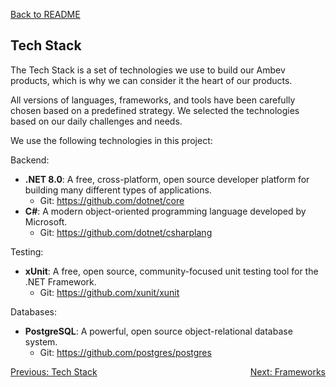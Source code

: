 [Back to README](../README.md)

## Tech Stack

The Tech Stack is a set of technologies we use to build our Ambev products, which is why we can consider it the heart of our products.

All versions of languages, frameworks, and tools have been carefully chosen based on a predefined strategy. We selected the technologies based on our daily challenges and needs.

We use the following technologies in this project:

Backend:

- **.NET 8.0**: A free, cross-platform, open source developer platform for building many different types of applications.
  - Git: https://github.com/dotnet/core
- **C#**: A modern object-oriented programming language developed by Microsoft.
  - Git: https://github.com/dotnet/csharplang

Testing:

- **xUnit**: A free, open source, community-focused unit testing tool for the .NET Framework.
  - Git: https://github.com/xunit/xunit

Databases:

- **PostgreSQL**: A powerful, open source object-relational database system.
  - Git: https://github.com/postgres/postgres

<div style="display: flex; justify-content: space-between;">
  <a href="./overview.md">Previous: Tech Stack</a>
  <a href="./frameworks.md">Next: Frameworks</a>
</div>

